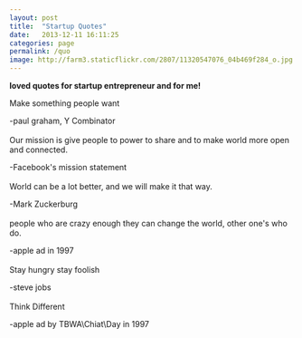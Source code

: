 ```yaml
---
layout: post
title:  "Startup Quotes"
date:   2013-12-11 16:11:25
categories: page
permalink: /quo
image: http://farm3.staticflickr.com/2807/11320547076_04b469f284_o.jpg
---
```


**loved quotes for startup entrepreneur and for me!**

Make something people want

-paul graham, Y Combinator
<br />
<br />
Our mission is give people to power to share and 
to make world more open and connected.

-Facebook's mission statement
<br />
<br />
World can be a lot better, and we will make it that way.

-Mark Zuckerburg
<br />
<br />
people who are crazy enough they can change the world,
other one's who do.

-apple ad in 1997
<br />
<br />
Stay hungry stay foolish

-steve jobs
<br />
<br />
Think Different

-apple ad by TBWA\Chiat\Day in 1997
